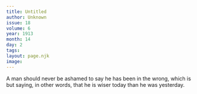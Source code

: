 ```yaml
---
title: Untitled
author: Unknown
issue: 18
volume: 6
year: 1913
month: 14
day: 2
tags:
layout: page.njk
image:
---
```

A man should never be ashamed to say he has been in the wrong, which is but saying, in other words, that he is wiser today than he was yesterday. 




